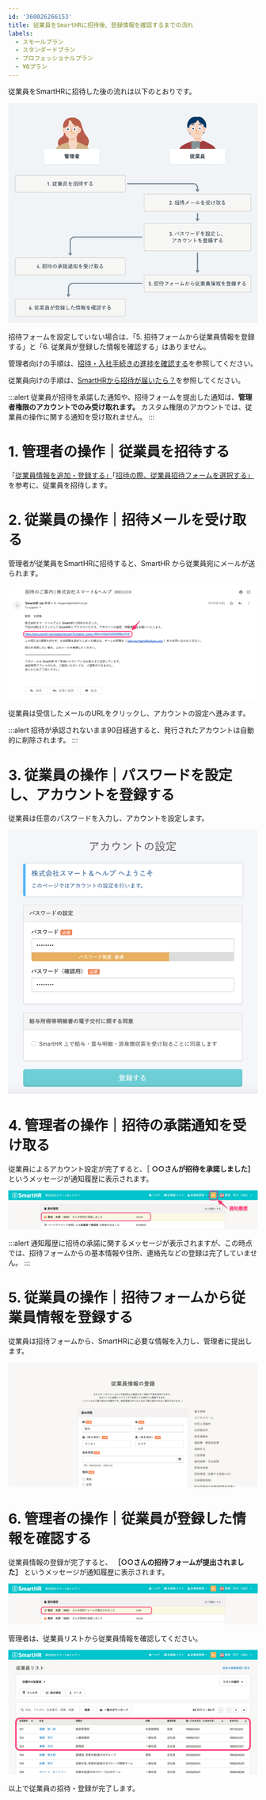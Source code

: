 ```yaml
---
id: '360026266153'
title: 従業員をSmartHRに招待後、登録情報を確認するまでの流れ
labels:
  - スモールプラン
  - スタンダードプラン
  - プロフェッショナルプラン
  - ¥0プラン
---
```

従業員をSmartHRに招待した後の流れは以下のとおりです。

![](./flow_02.png)

招待フォームを設定していない場合は、「5. 招待フォームから従業員情報を登録する」と「6. 従業員が登録した情報を確認する」はありません。

管理者向けの手順は、[招待・入社手続きの進捗を確認する](https://knowledge.smarthr.jp/hc/ja/articles/900005113826)を参照してください。

従業員向けの手順は、[SmartHRから招待が届いたら？](https://knowledge.smarthr.jp/hc/ja/articles/360026266053)を参照してください。

:::alert
従業員が招待を承諾した通知や、招待フォームを提出した通知は、**管理者権限のアカウントでのみ受け取れます。**
カスタム権限のアカウントでは、従業員の操作に関する通知を受け取れません。
:::

# 1\. 管理者の操作｜従業員を招待する

「[従業員情報を追加・登録する」](https://knowledge.smarthr.jp/hc/ja/articles/360026266493)「[招待の際、従業員招待フォームを選択する」](https://knowledge.smarthr.jp/hc/ja/articles/360026265253)を参考に、従業員を招待します。

# 2\. 従業員の操作｜招待メールを受け取る

管理者が従業員をSmartHRに招待すると、SmartHR から従業員宛にメールが送られます。

![](./mail.png)

従業員は受信したメールのURLをクリックし、アカウントの設定へ進みます。

:::alert
招待が承認されないまま90日経過すると、発行されたアカウントは自動的に削除されます。
:::

# 3\. 従業員の操作｜パスワードを設定し、アカウントを登録する

従業員は任意のパスワードを入力し、アカウントを設定します。

![](./__________2019-11-07_11.06.02.png)

# 4\. 管理者の操作｜招待の承諾通知を受け取る

従業員によるアカウント設定が完了すると、［ **○○さんが招待を承諾しました］** というメッセージが通知履歴に表示されます。

![](./syoutaisyoudaku.png)

:::alert
通知履歴に招待の承諾に関するメッセージが表示されますが、この時点では、招待フォームからの基本情報や住所、連絡先などの登録は完了していません。
:::

# 5\. 従業員の操作｜招待フォームから従業員情報を登録する

従業員は招待フォームから、SmartHRに必要な情報を入力し、管理者に提出します。

![](./___________SmartHR____________.png)

# 6\. 管理者の操作｜従業員が登録した情報を確認する

従業員情報の登録が完了すると、 **［○○さんの招待フォームが提出されました］** というメッセージが通知履歴に表示されます。

![](./syoutaiform.png)

管理者は、従業員リストから従業員情報を確認してください。

![](./jyuuugyouin.png)

以上で従業員の招待・登録が完了します。

